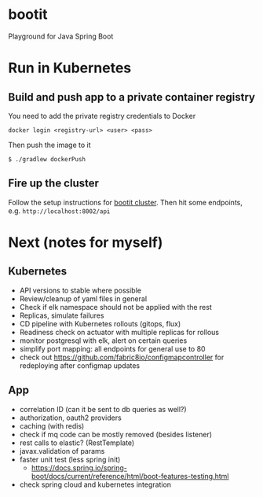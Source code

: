 
# bootit  
Playground for Java Spring Boot  
  
# Run in Kubernetes  
## Build and push app to a private container registry  
You need to add the private registry credentials to Docker
```
docker login <registry-url> <user> <pass>
```
Then push the image to it
```  
$ ./gradlew dockerPush  
```  

## Fire up the cluster
Follow the setup instructions for [bootit cluster](https://github.com/oasalonen/local-cluster). Then hit some endpoints, e.g. ```http://localhost:8002/api```

# Next (notes for myself)
## Kubernetes
- API versions to stable where possible
- Review/cleanup of yaml files in general
- Check if elk namespace should not be applied with the rest
- Replicas, simulate failures
- CD pipeline with Kubernetes rollouts (gitops, flux)
- Readiness check on actuator with multiple replicas for rollous
- monitor postgresql with elk, alert on certain queries
- simplify port mapping: all endpoints for general use to 80
- check out https://github.com/fabric8io/configmapcontroller for redeploying after configmap updates
## App
- correlation ID (can it be sent to db queries as well?)
- authorization, oauth2 providers  
- caching (with redis)  
- check if mq code can be mostly removed (besides listener)  
- rest calls to elastic? (RestTemplate)  
- javax.validation of params  
- faster unit test (less spring init)  
  - https://docs.spring.io/spring-boot/docs/current/reference/html/boot-features-testing.html
- check spring cloud and kubernetes integration